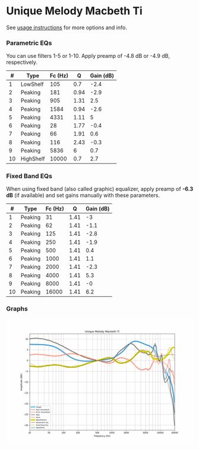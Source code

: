 # Unique Melody Macbeth Ti
See [usage instructions](https://github.com/jaakkopasanen/AutoEq#usage) for more options and info.

### Parametric EQs
You can use filters 1-5 or 1-10. Apply preamp of -4.8 dB or -4.9 dB, respectively.

|   # | Type      |   Fc (Hz) |    Q |   Gain (dB) |
|-----|-----------|-----------|------|-------------|
|   1 | LowShelf  |       105 | 0.7  |        -2.4 |
|   2 | Peaking   |       181 | 0.94 |        -2.9 |
|   3 | Peaking   |       905 | 1.31 |         2.5 |
|   4 | Peaking   |      1584 | 0.94 |        -2.6 |
|   5 | Peaking   |      4331 | 1.11 |         5   |
|   6 | Peaking   |        28 | 1.77 |        -0.4 |
|   7 | Peaking   |        66 | 1.91 |         0.6 |
|   8 | Peaking   |       116 | 2.43 |        -0.3 |
|   9 | Peaking   |      5836 | 6    |         0.7 |
|  10 | HighShelf |     10000 | 0.7  |         2.7 |

### Fixed Band EQs
When using fixed band (also called graphic) equalizer, apply preamp of **-6.3 dB** (if available) and set gains manually with these parameters.

|   # | Type    |   Fc (Hz) |    Q |   Gain (dB) |
|-----|---------|-----------|------|-------------|
|   1 | Peaking |        31 | 1.41 |        -3   |
|   2 | Peaking |        62 | 1.41 |        -1.1 |
|   3 | Peaking |       125 | 1.41 |        -2.8 |
|   4 | Peaking |       250 | 1.41 |        -1.9 |
|   5 | Peaking |       500 | 1.41 |         0.4 |
|   6 | Peaking |      1000 | 1.41 |         1.1 |
|   7 | Peaking |      2000 | 1.41 |        -2.3 |
|   8 | Peaking |      4000 | 1.41 |         5.3 |
|   9 | Peaking |      8000 | 1.41 |        -0   |
|  10 | Peaking |     16000 | 1.41 |         6.2 |

### Graphs
![](./Unique%20Melody%20Macbeth%20Ti.png)
